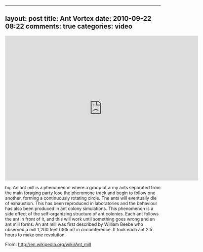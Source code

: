 
---
layout: post
title: Ant Vortex
date: 2010-09-22 08:22
comments: true
categories: video
---

<iframe class="youtube-player" type="text/html" width="625" height="469" src="http://www.youtube.com/embed/mA37cb10WMU" frameborder="0"></iframe>

bq. An ant mill is a phenomenon where a group of army ants separated from the main foraging party lose the pheromone track and begin to follow one another, forming a continuously rotating circle. The ants will eventually die of exhaustion. This has been reproduced in laboratories and the behaviour has also been produced in ant colony simulations. This phenomenon is a side effect of the self-organizing structure of ant colonies. Each ant follows the ant in front of it, and this will work until something goes wrong and an ant mill forms. An ant mill was first described by William Beebe who observed a mill 1,200 feet (365 m) in circumference. It took each ant 2.5 hours to make one revolution.


From: <a href='http://en.wikipedia.org/wiki/Ant_mill'>http://en.wikipedia.org/wiki/Ant_mill</a>



